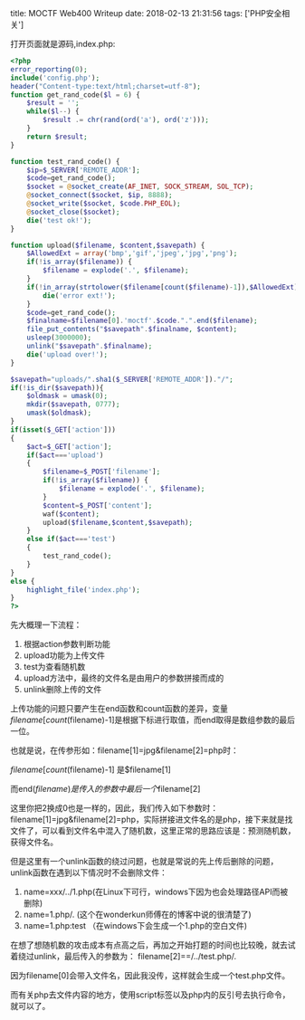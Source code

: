 title: MOCTF Web400 Writeup
date: 2018-02-13 21:31:56
tags: ['PHP安全相关']


打开页面就是源码,index.php:

```php
<?php
error_reporting(0);
include('config.php');
header("Content-type:text/html;charset=utf-8");
function get_rand_code($l = 6) {
    $result = '';
    while($l--) {
        $result .= chr(rand(ord('a'), ord('z')));
    }
    return $result;
}

function test_rand_code() {
    $ip=$_SERVER['REMOTE_ADDR'];
    $code=get_rand_code();
    $socket = @socket_create(AF_INET, SOCK_STREAM, SOL_TCP);
    @socket_connect($socket, $ip, 8888);
    @socket_write($socket, $code.PHP_EOL);
    @socket_close($socket);
    die('test ok!');
}

function upload($filename, $content,$savepath) {
    $AllowedExt = array('bmp','gif','jpeg','jpg','png');
    if(!is_array($filename)) {
        $filename = explode('.', $filename);
    }
    if(!in_array(strtolower($filename[count($filename)-1]),$AllowedExt)){
        die('error ext!');
    }
    $code=get_rand_code();
    $finalname=$filename[0].'moctf'.$code.".".end($filename);
    file_put_contents("$savepath".$finalname, $content);
    usleep(3000000);
    unlink("$savepath".$finalname);
    die('upload over!');
}

$savepath="uploads/".sha1($_SERVER['REMOTE_ADDR'])."/";
if(!is_dir($savepath)){
    $oldmask = umask(0);
    mkdir($savepath, 0777);
    umask($oldmask);
}
if(isset($_GET['action']))
{
    $act=$_GET['action'];
    if($act==='upload')
    {
        $filename=$_POST['filename'];
        if(!is_array($filename)) {
            $filename = explode('.', $filename);
        }
        $content=$_POST['content'];
        waf($content);
        upload($filename,$content,$savepath);
    }
    else if($act==='test')
    {
        test_rand_code();
    }
}
else {
    highlight_file('index.php');
}
?>
```

先大概理一下流程：

1. 根据action参数判断功能
2. upload功能为上传文件
3. test为查看随机数
4. upload方法中，最终的文件名是由用户的参数拼接而成的
5. unlink删除上传的文件

上传功能的问题只要产生在end函数和count函数的差异，变量$filename[count($filename)-1]是根据下标进行取值，而end取得是数组参数的最后一位。

也就是说，在传参形如：filename[1]=jpg&filename[2]=php时：

$filename[count($filename)-1] 是$filename[1]

而end($filename)是传入的参数中最后一个$filename[2]

这里你把2换成0也是一样的，因此，我们传入如下参数时：
filename[1]=jpg&filename[2]=php，实际拼接进文件名的是php，接下来就是找文件了，可以看到文件名中混入了随机数，这里正常的思路应该是：预测随机数，获得文件名。

但是这里有一个unlink函数的绕过问题，也就是常说的先上传后删除的问题，unlink函数在遇到以下情况时不会删除文件：

1. name=xxx/../1.php(在Linux下可行，windows下因为也会处理路径API而被删除)
2. name=1.php/.  (这个在wonderkun师傅在的博客中说的很清楚了)
3. name=1.php:test （在windows下会生成一个1.php的空白文件)

在想了想随机数的攻击成本有点高之后，再加之开始打题的时间也比较晚，就去试着绕过unlink，最后传入的参数为：
filename[2]==/../test.php/. 

因为filename[0]会带入文件名，因此我没传，这样就会生成一个test.php文件。

而有关php去文件内容的地方，使用script标签以及php内的反引号去执行命令，就可以了。